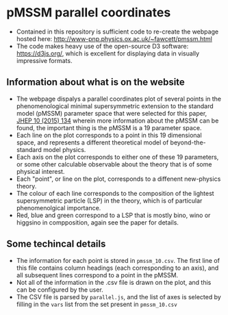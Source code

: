 # pMSSM parallel coordinates
- Contained in this repository is sufficient code to re-create the webpage hosted here: http://www-pnp.physics.ox.ac.uk/~fawcett/pmssm.html
- The code makes heavy use of the open-source D3 software: https://d3js.org/, which is excellent for displaying data in visually impressive formats.

## Information about what is on the website
- The webpage dispalys a parallel coordinates plot of several points in the phenomenological minimal supersymmetric extension to the standard model (pMSSM) parameter space that were selected for this paper, [JHEP 10 (2015) 134](http://link.springer.com/article/10.1007%2FJHEP10%282015%29134) wherein more information about the pMSSM can be found, the important thing is the pMSSM is a 19 parameter space.
- Each line on the plot corresponds to a point in this 19 dimensional space, and represents a different theoretical model of beyond-the-standard model physics.
- Each axis on the plot corresponds to either one of these 19 parameters, or some other calculable observable about the theory that is of some physical interest. 
- Each "point", or line on the plot, corresponds to a diffenent new-physics theory.
- The colour of each line corresponds to the composition of the lightest supersymmetric particle (LSP) in the theory, which is of particular phenomenolgical importance.
- Red, blue and green correspond to a LSP that is mostly bino, wino or higgsino in compposition, again see the paper for details. 

## Some techincal details 
- The information for each point is stored in `pmssm_10.csv`. The first line of this file contains column headings (each corresponding to an axis), and all subsequent lines correspond to a point in the pMSSM. 
- Not all of the information in the .csv file is drawn on the plot, and this can be configured by the user. 
- The CSV file is parsed by `parallel.js`, and the list of axes is selected by filling in the `vars` list from the set present in `pmssm_10.csv`
